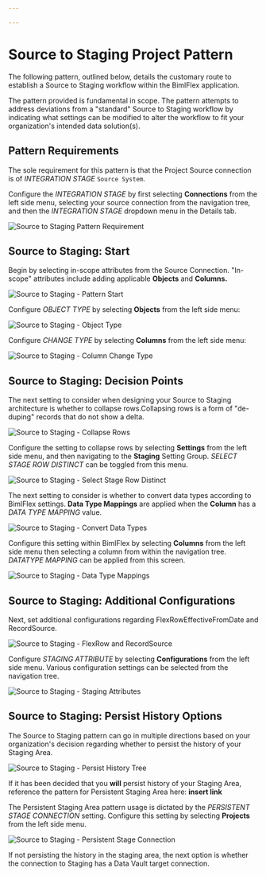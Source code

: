 ```yaml
---

---
```


# Source to Staging Project Pattern

The following pattern, outlined below, details the customary route to establish a Source to Staging workflow within the BimlFlex application.

The pattern provided is fundamental in scope.
The pattern attempts to address deviations from a "standard" Source to Staging workflow by indicating what settings can be modified to alter the workflow to fit your organization's intended data solution(s).

## Pattern Requirements

The sole requirement for this pattern is that the Project Source connection is of *INTEGRATION STAGE* `Source System`.

Configure the *INTEGRATION STAGE* by first selecting **Connections** from the left side menu, selecting your source connection from the navigation tree, and then the *INTEGRATION STAGE* dropdown menu in the Details tab.

![Source to Staging Pattern Requirement](/img/bimlflex/source-staging-bfx-requirement-001.png "Pattern Requirements")

## Source to Staging: Start

Begin by selecting in-scope attributes from the Source Connection.
"In-scope" attributes include adding applicable **Objects** and **Columns.**

![Source to Staging - Pattern Start](/img/bimlflex/source-staging-pattern-001e.png "Pattern Start")

Configure *OBJECT TYPE* by selecting **Objects** from the left side menu:

![Source to Staging - Object Type](/img/bimlflex/source-staging-object-type.png "Object Type")

Configure *CHANGE TYPE* by selecting **Columns** from the left side menu:

![Source to Staging - Column Change Type](/img/bimlflex/source-staging-column-type.png "Column Change Type")

## Source to Staging: Decision Points

The next setting to consider when designing your Source to Staging architecture is whether to collapse rows.Collapsing rows is a form of "de-duping" records that do not show a delta.

![Source to Staging - Collapse Rows](/img/bimlflex/source-staging-collapse-rows.png "Collapse Rows")

Configure the setting to collapse rows by selecting **Settings** from the left side menu, and then navigating to the **Staging** Setting Group. *SELECT STAGE ROW DISTINCT* can be toggled from this menu.

![Source to Staging - Select Stage Row Distinct](/img/bimlflex/source-staging-select-stage-row-distinct.png "Select Stage Row Distinct")

The next setting to consider is whether to convert data types according to BimlFlex settings. **Data Type Mappings** are applied when the **Column** has a *DATA TYPE MAPPING* value.

![Source to Staging - Convert Data Types](/img/bimlflex/source-staging-convert-data-types.png "Convert Data Types")

Configure this setting within BimlFlex by selecting **Columns** from the left side menu then selecting a column from within the navigation tree. *DATATYPE MAPPING* can be applied from this screen. 

![Source to Staging - Data Type Mappings](/img/bimlflex/source-staging-data-type-mappings.png "Data Type Mappings")

## Source to Staging: Additional Configurations

Next, set additional configurations regarding FlexRowEffectiveFromDate and RecordSource.

![Source to Staging - FlexRow and RecordSource](/img/bimlflex/source-staging-flexrow-recordsource.png "Additional Configurations")

Configure *STAGING ATTRIBUTE* by selecting **Configurations** from the left side menu.
Various configuration settings can be selected from the navigation tree.

![Source to Staging - Staging Attributes](/img/bimlflex/source-staging-staging-attributes.png "Staging Attributes")

## Source to Staging: Persist History Options

The Source to Staging pattern can go in multiple directions based on your organization's decision regarding whether to persist the history of your Staging Area.

![Source to Staging - Persist History Tree](/img/bimlflex/source-staging-persist-history-tree.png "Persist History Tree")

If it has been decided that you **will** persist history of your Staging Area, reference the pattern for Persistent Staging Area here: **insert link**

The Persistent Staging Area pattern usage is dictated by the *PERSISTENT STAGE CONNECTION* setting.
Configure this setting by selecting **Projects** from the left side menu.

![Source to Staging - Persistent Stage Connection](/img/bimlflex/source-staging-persistent-stage-connection.png "Persistent Stage Connection")

If not persisting the history in the staging area, the next option is whether the connection to Staging has a Data Vault target connection.
